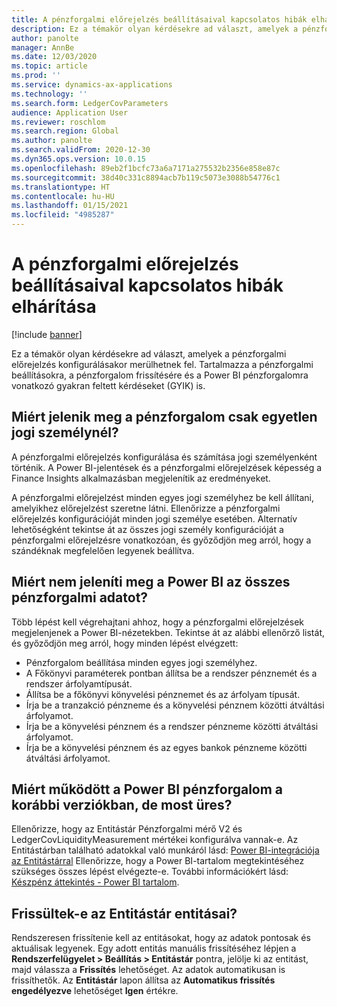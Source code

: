 ```yaml
---
title: A pénzforgalmi előrejelzés beállításaival kapcsolatos hibák elhárítása
description: Ez a témakör olyan kérdésekre ad választ, amelyek a pénzforgalmi előrejelzés konfigurálásakor merülhetnek fel. Tartalmazza a pénzforgalmi beállításokra, a pénzforgalom frissítésére és a Power BI pénzforgalomra vonatkozó gyakran feltett kérdéseket (GYIK) is.
author: panolte
manager: AnnBe
ms.date: 12/03/2020
ms.topic: article
ms.prod: ''
ms.service: dynamics-ax-applications
ms.technology: ''
ms.search.form: LedgerCovParameters
audience: Application User
ms.reviewer: roschlom
ms.search.region: Global
ms.author: panolte
ms.search.validFrom: 2020-12-30
ms.dyn365.ops.version: 10.0.15
ms.openlocfilehash: 89eb2f1bcfc73a6a7171a275532b2356e858e87c
ms.sourcegitcommit: 38d40c331c8894acb7b119c5073e3088b54776c1
ms.translationtype: HT
ms.contentlocale: hu-HU
ms.lasthandoff: 01/15/2021
ms.locfileid: "4985287"
---
```

# <a name="troubleshoot-cash-flow-forecasting-setup"></a>A pénzforgalmi előrejelzés beállításaival kapcsolatos hibák elhárítása

[!include [banner](../includes/banner.md)]

Ez a témakör olyan kérdésekre ad választ, amelyek a pénzforgalmi előrejelzés konfigurálásakor merülhetnek fel. Tartalmazza a pénzforgalmi beállításokra, a pénzforgalom frissítésére és a Power BI pénzforgalomra vonatkozó gyakran feltett kérdéseket (GYIK) is.

## <a name="why-is-cash-flow-shown-for-only-one-legal-entity"></a>Miért jelenik meg a pénzforgalom csak egyetlen jogi személynél?

A pénzforgalmi előrejelzés konfigurálása és számítása jogi személyenként történik. A Power BI-jelentések és a pénzforgalmi előrejelzések képesség a Finance Insights alkalmazásban megjelenítik az eredményeket.

A pénzforgalmi előrejelzést minden egyes jogi személyhez be kell állítani, amelyikhez előrejelzést szeretne látni. Ellenőrizze a pénzforgalmi előrejelzés konfigurációját minden jogi személye esetében. Alternatív lehetőségként tekintse át az összes jogi személy konfigurációját a pénzforgalmi előrejelzésre vonatkozóan, és győződjön meg arról, hogy a szándéknak megfelelően legyenek beállítva.

## <a name="why-doesnt-power-bi-show-all-the-cash-flow-data"></a>Miért nem jeleníti meg a Power BI az összes pénzforgalmi adatot?

Több lépést kell végrehajtani ahhoz, hogy a pénzforgalmi előrejelzések megjelenjenek a Power BI-nézetekben. Tekintse át az alábbi ellenőrző listát, és győződjön meg arról, hogy minden lépést elvégzett:

- Pénzforgalom beállítása minden egyes jogi személyhez.
- A Főkönyvi paraméterek pontban állítsa be a rendszer pénznemét és a rendszer árfolyamtípusát.
- Állítsa be a főkönyvi könyvelési pénznemet és az árfolyam típusát.
- Írja be a tranzakció pénzneme és a könyvelési pénznem közötti átváltási árfolyamot.
- Írja be a könyvelési pénznem és a rendszer pénzneme közötti átváltási árfolyamot.
- Írja be a könyvelési pénznem és az egyes bankok pénzneme közötti átváltási árfolyamot.

## <a name="why-did-cash-flow-power-bi-work-in-previous-versions-but-is-now-blank"></a>Miért működött a Power BI pénzforgalom a korábbi verziókban, de most üres?

Ellenőrizze, hogy az Entitástár Pénzforgalmi mérő V2 és LedgerCovLiquidityMeasurement mértékei konfigurálva vannak-e. Az Entitástárban található adatokkal való munkáról lásd: [Power BI-integrációja az Entitástárral](../../fin-ops-core/dev-itpro/analytics/power-bi-integration-entity-store.md) Ellenőrizze, hogy a Power BI-tartalom megtekintéséhez szükséges összes lépést elvégezte-e. További információkért lásd: [Készpénz áttekintés - Power BI tartalom](Cash-Overview-Power-BI-content.md).

## <a name="have-the-entity-store-entities-been-refreshed"></a>Frissültek-e az Entitástár entitásai?

Rendszeresen frissítenie kell az entitásokat, hogy az adatok pontosak és aktuálisak legyenek. Egy adott entitás manuális frissítéséhez lépjen a **Rendszerfelügyelet \> Beállítás \> Entitástár** pontra, jelölje ki az entitást, majd válassza a **Frissítés** lehetőséget. Az adatok automatikusan is frissíthetők. Az **Entitástár** lapon állítsa az **Automatikus frissítés engedélyezve** lehetőséget **Igen** értékre.

